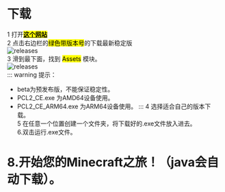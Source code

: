 # 下载
1 打开[<mark>**这个网站**</mark>](https://github.com/PCL-Community/PCL2-CE)<br>
2 点击右边栏的<mark>绿色带版本号</mark>的下载最新稳定版<br>
![releases](https://imgse.fishcpy.top/upload/thumbnails/2025/w800/2025-03-10000627compressed.png)<br>
3 滑到最下面，找到 <mark>Assets</mark> 模块。<br>
![releases](https://imgse.fishcpy.top/upload/thumbnails/2025/w800/2025-03-10000853compressed.png)<br>
::: warning 提示：
- beta为预发布版，不能保证稳定性。
- PCL2_CE.exe 为AMD64设备使用。
- PCL2_CE_ARM64.exe 为ARM64设备使用。
:::
4 选择适合自己的版本下载。<br>
5 在任意一个位置创建一个文件夹，将下载好的.exe文件放入进去。<br>
6.双击运行.exe文件。<br>
# 8.开始您的Minecraft之旅！（java会自动下载）。